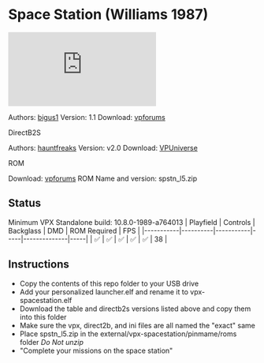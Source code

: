 # Space Station (Williams 1987)

![Table Preview](https://www.vpforums.org/index.php?app=downloads&module=display&section=screenshot&record=118795&id=18562&full=1)

Authors: [bigus1](https://www.vpforums.org/index.php?showuser=107629)
Version: 1.1
Download: [vpforums](https://www.vpforums.org/index.php?app=downloads&showfile=18562)

DirectB2S

Authors: [hauntfreaks](https://vpuniverse.com/profile/5216-hauntfreaks/)
Version: v2.0
Download: [VPUniverse](https://vpuniverse.com/files/file/10912-space-station-williams-1987-b2s-with-full-dmd/)

ROM

Download: [vpforums](https://www.vpforums.org/index.php?app=downloads&showfile=906)
ROM Name and version: spstn_l5.zip

## Status 

Minimum VPX Standalone build: 10.8.0-1989-a764013
| Playfield | Controls | Backglass | DMD | ROM Required | FPS | 
|-----------|----------|-----------|-----|--------------|-----|
| :white_check_mark: | :white_check_mark: | :white_check_mark: | :white_check_mark: | :white_check_mark: | 38 |

## Instructions

- Copy the contents of this repo folder to your USB drive
- Add your personalized launcher.elf and rename it to vpx-spacestation.elf
- Download the table and directb2s versions listed above and copy them into this folder
- Make sure the vpx, direct2b, and ini files are all named the "exact" same
- Place spstn_l5.zip in the external/vpx-spacestation/pinmame/roms folder *Do Not unzip*
- "Complete your missions on the space station"

